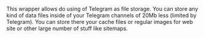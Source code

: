 This wrapper allows do using of Telegram as file storage. You can store any kind of data files inside of your Telegram channels of 20Mb less (limited by Telegram).
You can store there your cache files or regular images for web site or other large number of stuff like sitemaps.

